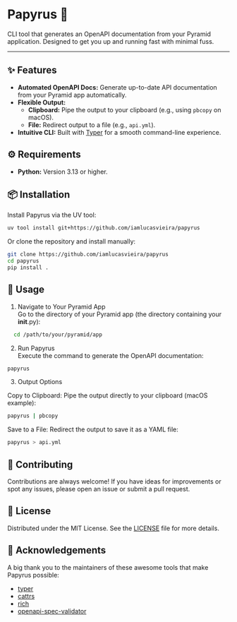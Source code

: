 # Papyrus 📜

CLI tool that generates an OpenAPI documentation from your Pyramid application. 
Designed to get you up and running fast with minimal fuss.

---

## ✨ Features

- **Automated OpenAPI Docs:** Generate up-to-date API documentation from your Pyramid app automatically.
- **Flexible Output:** 
  - **Clipboard:** Pipe the output to your clipboard (e.g., using `pbcopy` on macOS).
  - **File:** Redirect output to a file (e.g., `api.yml`).
- **Intuitive CLI:** Built with [Typer](https://typer.tiangolo.com/) for a smooth command-line experience.


## ⚙️ Requirements

- **Python:** Version 3.13 or higher.


## 📦 Installation

Install Papyrus via the UV tool:

```bash
uv tool install git+https://github.com/iamlucasvieira/papyrus
```
Or clone the repository and install manually:

```bash
git clone https://github.com/iamlucasvieira/papyrus
cd papyrus
pip install .
```

## 🚀 Usage
1. Navigate to Your Pyramid App <br>
Go to the directory of your Pyramid app (the directory containing your __init__.py):
```bash
  cd /path/to/your/pyramid/app
  ```
2. Run Papyrus<br>
Execute the command to generate the OpenAPI documentation:
```bash
papyrus
```

3. Output Options
   
Copy to Clipboard: Pipe the output directly to your clipboard (macOS example):
```bash
papyrus | pbcopy
```

Save to a File: Redirect the output to save it as a YAML file:
```bash
papyrus > api.yml
```

## 🤝 Contributing
Contributions are always welcome!
If you have ideas for improvements or spot any issues, please open an issue or submit a pull request.

## 📄 License
Distributed under the MIT License. See the [LICENSE](LICENSE) file for more details.

## 🙏 Acknowledgements
A big thank you to the maintainers of these awesome tools that make Papyrus possible:
- [typer](https://github.com/tiangolo/typer)
- [cattrs](https://github.com/python-attrs/cattrs)
- [rich](https://github.com/Textualize/rich)
- [openapi-spec-validator](https://github.com/p1c2u/openapi-spec-validator)
